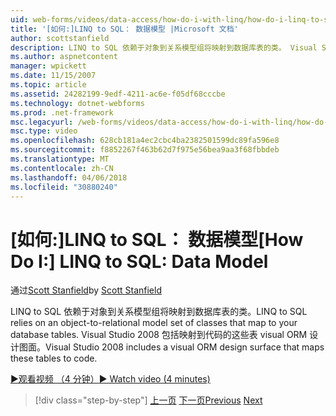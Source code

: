 ```yaml
---
uid: web-forms/videos/data-access/how-do-i-with-linq/how-do-i-linq-to-sql-data-model
title: '[如何:]LINQ to SQL： 数据模型 |Microsoft 文档'
author: scottstanfield
description: LINQ to SQL 依赖于对象到关系模型组将映射到数据库表的类。 Visual Studio 2008 包括 visual 的 ORM 设计图面...
ms.author: aspnetcontent
manager: wpickett
ms.date: 11/15/2007
ms.topic: article
ms.assetid: 24282199-9edf-4211-ac6e-f05df68cccbe
ms.technology: dotnet-webforms
ms.prod: .net-framework
msc.legacyurl: /web-forms/videos/data-access/how-do-i-with-linq/how-do-i-linq-to-sql-data-model
msc.type: video
ms.openlocfilehash: 628cb181a4ec2cbc4ba2382501599dc89fa596e8
ms.sourcegitcommit: f8852267f463b62d7f975e56bea9aa3f68fbbdeb
ms.translationtype: MT
ms.contentlocale: zh-CN
ms.lasthandoff: 04/06/2018
ms.locfileid: "30880240"
---
```

<a name="how-do-i-linq-to-sql-data-model"></a><span data-ttu-id="e8dbf-104">[如何:]LINQ to SQL： 数据模型</span><span class="sxs-lookup"><span data-stu-id="e8dbf-104">[How Do I:] LINQ to SQL: Data Model</span></span>
====================
<span data-ttu-id="e8dbf-105">通过[Scott Stanfield](https://github.com/scottstanfield)</span><span class="sxs-lookup"><span data-stu-id="e8dbf-105">by [Scott Stanfield](https://github.com/scottstanfield)</span></span>

<span data-ttu-id="e8dbf-106">LINQ to SQL 依赖于对象到关系模型组将映射到数据库表的类。</span><span class="sxs-lookup"><span data-stu-id="e8dbf-106">LINQ to SQL relies on an object-to-relational model set of classes that map to your database tables.</span></span> <span data-ttu-id="e8dbf-107">Visual Studio 2008 包括映射到代码的这些表 visual ORM 设计图面。</span><span class="sxs-lookup"><span data-stu-id="e8dbf-107">Visual Studio 2008 includes a visual ORM design surface that maps these tables to code.</span></span>

[<span data-ttu-id="e8dbf-108">&#9654;观看视频 （4 分钟）</span><span class="sxs-lookup"><span data-stu-id="e8dbf-108">&#9654; Watch video (4 minutes)</span></span>](https://channel9.msdn.com/Blogs/ASP-NET-Site-Videos/how-do-i-linq-to-sql-data-model)

> [!div class="step-by-step"]
> <span data-ttu-id="e8dbf-109">[上一页](how-do-i-linq-to-sql-overview.md)
> [下一页](how-do-i-linq-to-sql-querying-the-database.md)</span><span class="sxs-lookup"><span data-stu-id="e8dbf-109">[Previous](how-do-i-linq-to-sql-overview.md)
[Next](how-do-i-linq-to-sql-querying-the-database.md)</span></span>
